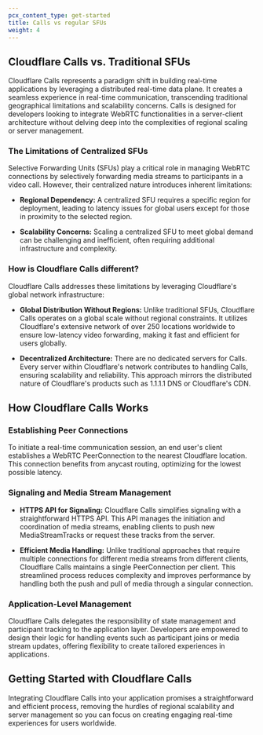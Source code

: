 ```yaml
---
pcx_content_type: get-started
title: Calls vs regular SFUs
weight: 4
---
```


## Cloudflare Calls vs. Traditional SFUs

Cloudflare Calls represents a paradigm shift in building real-time applications by leveraging a distributed real-time data plane. It creates a seamless experience in real-time communication, transcending traditional geographical limitations and scalability concerns. Calls is designed for developers looking to integrate WebRTC functionalities in a server-client architecture without delving deep into the complexities of regional scaling or server management.

### The Limitations of Centralized SFUs

Selective Forwarding Units (SFUs) play a critical role in managing WebRTC connections by selectively forwarding media streams to participants in a video call. However, their centralized nature introduces inherent limitations:

- **Regional Dependency:** A centralized SFU requires a specific region for deployment, leading to latency issues for global users except for those in proximity to the selected region.

- **Scalability Concerns:** Scaling a centralized SFU to meet global demand can be challenging and inefficient, often requiring additional infrastructure and complexity.

### How is Cloudflare Calls different?

Cloudflare Calls addresses these limitations by leveraging Cloudflare's global network infrastructure:

- **Global Distribution Without Regions:** Unlike traditional SFUs, Cloudflare Calls operates on a global scale without regional constraints. It utilizes Cloudflare's extensive network of over 250 locations worldwide to ensure low-latency video forwarding, making it fast and efficient for users globally.

- **Decentralized Architecture:** There are no dedicated servers for Calls. Every server within Cloudflare's network contributes to handling Calls, ensuring scalability and reliability. This approach mirrors the distributed nature of Cloudflare's products such as 1.1.1.1 DNS or Cloudflare's CDN.

## How Cloudflare Calls Works

### Establishing Peer Connections

To initiate a real-time communication session, an end user's client establishes a WebRTC PeerConnection to the nearest Cloudflare location. This connection benefits from anycast routing, optimizing for the lowest possible latency.

### Signaling and Media Stream Management

- **HTTPS API for Signaling:** Cloudflare Calls simplifies signaling with a straightforward HTTPS API. This API manages the initiation and coordination of media streams, enabling clients to push new MediaStreamTracks or request these tracks from the server.

- **Efficient Media Handling:** Unlike traditional approaches that require multiple connections for different media streams from different clients, Cloudflare Calls maintains a single PeerConnection per client. This streamlined process reduces complexity and improves performance by handling both the push and pull of media through a singular connection.

### Application-Level Management

Cloudflare Calls delegates the responsibility of state management and participant tracking to the application layer. Developers are empowered to design their logic for handling events such as participant joins or media stream updates, offering flexibility to create tailored experiences in applications.

## Getting Started with Cloudflare Calls

Integrating Cloudflare Calls into your application promises a straightforward and efficient process, removing the hurdles of regional scalability and server management so you can focus on creating engaging real-time experiences for users worldwide.
